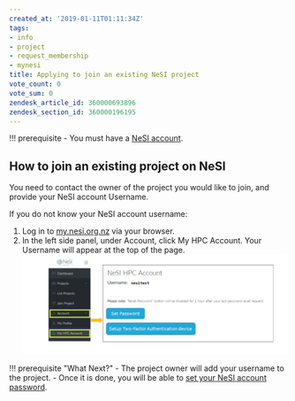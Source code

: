 ```yaml
---
created_at: '2019-01-11T01:11:34Z'
tags:
- info
- project
- request_membership
- mynesi
title: Applying to join an existing NeSI project
vote_count: 0
vote_sum: 0
zendesk_article_id: 360000693896
zendesk_section_id: 360000196195
---
```


!!! prerequisite
     -   You must have a [NeSI
         account](../../Getting_Started/Accounts-Projects_and_Allocations/Creating_a_NeSI_Account_Profile.md).

## How to join an existing project on NeSI

You need to contact the owner of the project you would like to join, and provide your NeSI account Username.

If you do not know your NeSI account username:
1. Log in to [my.nesi.org.nz](https://my.nesi.org.nz/) via your browser.
2. In the left side panel, under Account, click My HPC Account. Your Username will appear at the top of the page.
   ![authentication\_factor\_setup.png](../../assets/images/Setting_Up_and_Resetting_Your_Password.png)

!!! prerequisite "What Next?"
     -   The project owner will add your username to the project.
     -   Once it is done, you will be able to [set your NeSI account
         password](../../Getting_Started/Accessing_the_HPCs/Setting_Up_and_Resetting_Your_Password.md).
